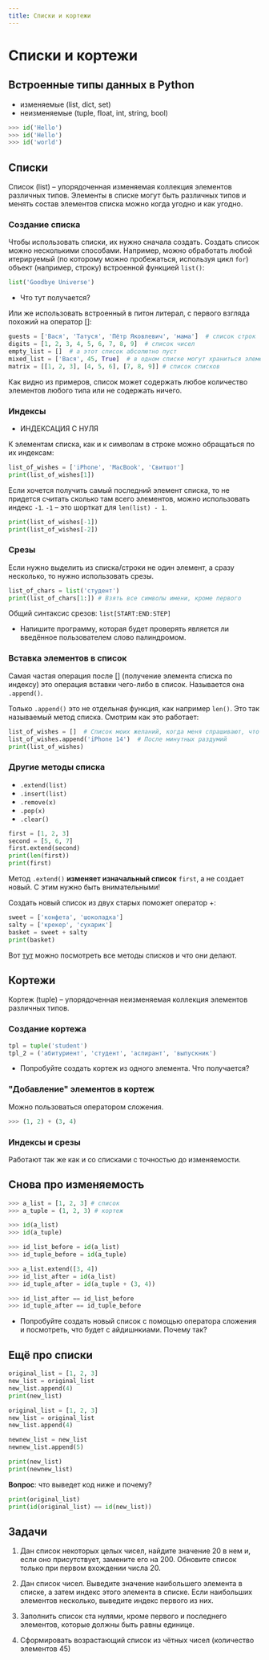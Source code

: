 ```yaml
---
title: Списки и кортежи
---
```


# Списки и кортежи

## Встроенные типы данных в Python

* изменяемые (list, dict, set)
* неизменяемые (tuple, float, int, string, bool)

```python
>>> id('Hello')
>>> id('Hello')
>>> id('world')
```

## Списки

Список (list) &ndash; упорядоченная изменяемая коллекция элементов различных типов. Элементы в списке могут быть различных типов и менять состав элементов списка можно когда угодно и как угодно.

### Создание списка

Чтобы использовать списки, их нужно сначала создать. Создать список можно несколькими способами. Например, можно обработать любой итерируемый (по которому можно пробежаться, используя цикл `for`) объект (например, строку) встроенной функцией `list()`:

```python
list('Goodbye Universe')
```

* Что тут получается?

Или же использовать встроенный в питон литерал, с первого взгляда похожий на оператор []:

```python
guests = ['Вася', 'Татуся', 'Пётр Яковлевич', 'мама']  # список строк
digits = [1, 2, 3, 4, 5, 6, 7, 8, 9]  # список чисел
empty_list = []  # а этот список абсолютно пуст
mixed_list = ['Вася', 45, True]  # в одном списке могут храниться элементы разных типов
matrix = [[1, 2, 3], [4, 5, 6], [7, 8, 9]] # список списков
```

Как видно из примеров, список может содержать любое количество элементов любого типа или не содержать ничего.

### Индексы

* ИНДЕКСАЦИЯ С НУЛЯ

К элементам списка, как и к символам в строке можно обращаться по их индексам:


```python
list_of_wishes = ['iPhone', 'MacBook', 'Свитшот']
print(list_of_wishes[1])
```

Если хочется получить самый последний элемент списка, то не придется считать сколько там всего элементов, можно использовать индекс `-1`. `-1` &ndash; это шорткат для `len(list) - 1`.

```python
print(list_of_wishes[-1])
print(list_of_wishes[-2])
```

### Срезы

Если нужно выделить из списка/строки не один элемент, а сразу несколько, то нужно использовать срезы.


```python
list_of_chars = list('студент')
print(list_of_chars[1:]) # Взять все символы имени, кроме первого
```

Общий синтаксис срезов: `list[START:END:STEP]`

* Напишите программу, которая будет проверять является ли введённое пользователем слово палиндромом.

### Вставка элементов в список

Самая частая операция после [] (получение элемента списка по индексу)  это операция вставки чего-либо в список. Называется она `.append()`.

Только `.append()` это не отдельная функция, как например `len()`. Это так называемый метод списка. Смотрим как это работает:

```python
list_of_wishes = []  # Список моих желаний, когда меня спрашивают, что я хочу на НГ
list_of_wishes.append('iPhone 14')  # После минутных раздумий
print(list_of_wishes)
```

### Другие методы списка

* `.extend(list)`
* `.insert(list)`
* `.remove(x)`
* `.pop(x)`
* `.clear()`

```python
first = [1, 2, 3]
second = [5, 6, 7]
first.extend(second)
print(len(first))
print(first)
```

Метод `.extend()` **изменяет изначальный список** `first`, а не создает новый. С этим нужно быть внимательными!

Создать новый список из двух старых поможет оператор +:

```python
sweet = ['конфета', 'шоколадка']
salty = ['крекер', 'сухарик']
basket = sweet + salty
print(basket)
```

Вот [тут](https://pythoner.name/list-methods) можно посмотреть все методы списков и что они делают.


## Кортежи

Кортеж (tuple) &ndash; упорядоченная неизменяемая коллекция элементов различных типов.

### Создание кортежа

```python
tpl = tuple('student')
tpl_2 = ('абитуриент', 'студент', 'аспирант', 'выпускник')
```

* Попробуйте создать кортеж из одного элемента. Что получается?

### "Добавление" элементов в кортеж

Можно пользоваться оператором сложения.

```python
>>> (1, 2) + (3, 4)
```


### Индексы и срезы

Работают так же как и со списками с точностью до изменяемости.

## Снова про изменяемость

```python
>>> a_list = [1, 2, 3] # список
>>> a_tuple = (1, 2, 3) # кортеж

>>> id(a_list)
>>> id(a_tuple)

>>> id_list_before = id(a_list)
>>> id_tuple_before = id(a_tuple)

>>> a_list.extend([3, 4])
>>> id_list_after = id(a_list)
>>> id_tuple_after = id(a_tuple + (3, 4))

>>> id_list_after == id_list_before
>>> id_tuple_after == id_tuple_before
```

* Попробуйте создать новый список с помощью оператора сложения и посмотреть, что будет с айдишнкиами. Почему так?

## Ещё про списки

```python
original_list = [1, 2, 3]
new_list = original_list
new_list.append(4)
print(new_list)

original_list = [1, 2, 3]
new_list = original_list
new_list.append(4)

newnew_list = new_list
newnew_list.append(5)

print(new_list)
print(newnew_list)
```

**Вопрос**: что выведет код ниже и почему?

```python
print(original_list)
print(id(original_list) == id(new_list))
```

## Задачи

1. Дан список некоторых целых чисел, найдите значение 20 в нем и, если оно присутствует, замените его на 200. Обновите список только при первом вхождении числа 20.

2. Дан список чисел. Выведите значение наибольшего элемента в списке, а затем индекс этого элемента в списке. Если наибольших элементов несколько, выведите индекс первого из них.

3. Заполнить список ста нулями, кроме первого и последнего элементов, которые должны быть равны единице.

4. Сформировать возрастающий список из чётных чисел (количество элементов 45)



